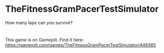 # TheFitnessGramPacerTestSimulator
How many laps can you survive?
#
This game is on Gamejolt. Find it here: https://gamejolt.com/games/TheFitnessGramPacerTestSimulator/449365
